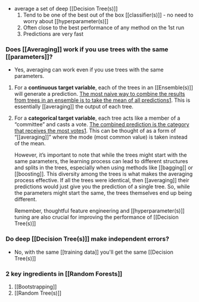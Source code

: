 - average a set of deep [[Decision Tree(s)]]
	1. Tend to be one of the best out of the box [[classifier(s)]] - no need to worry about [[hyperparameter(s)]]
	2. Often close to the best performance of any method on the 1st run
	3. Predictions are very fast
### Does [[Averaging]] work if you use trees with the same [[parameters]]?
- Yes, averaging can work even if you use trees with the same parameters.

1. For a **continuous target variable**, each of the trees in an [[Ensemble(s)]] will generate a prediction. [The most naive way to combine the results from trees in an ensemble is to take the mean of all predictions](https://datascience.stackexchange.com/questions/52907/how-are-decision-trees-averaged-in-random-forest)[1](https://datascience.stackexchange.com/questions/52907/how-are-decision-trees-averaged-in-random-forest). This is essentially [[averaging]] the output of each tree.
2. For a **categorical target variable**, each tree acts like a member of a “committee” and casts a vote. [The combined prediction is the category that receives the most votes](https://datascience.stackexchange.com/questions/52907/how-are-decision-trees-averaged-in-random-forest)[1](https://datascience.stackexchange.com/questions/52907/how-are-decision-trees-averaged-in-random-forest). This can be thought of as a form of “[[averaging]]” where the mode (most common value) is taken instead of the mean.

	However, it’s important to note that while the trees might start with the same parameters, the learning process can lead to different structures and splits in the trees, especially when using methods like [[bagging]] or [[boosting]]. This diversity among the trees is what makes the averaging process effective. If all the trees were identical, then [[averaging]] their predictions would just give you the prediction of a single tree. So, while the parameters might start the same, the trees themselves end up being different.

	Remember, thoughtful feature engineering and [[hyperparameter(s)]] tuning are also crucial for improving the performance of [[Decision Tree(s)]]
### Do deep [[Decision Tree(s)]] make independent errors?
- No, with the same [[training data]] you'll get the same [[Decision Tree(s)]]
### 2 key ingredients in [[Random Forests]]
1. [[Bootstrapping]]
2. [[Random Tree(s)]]